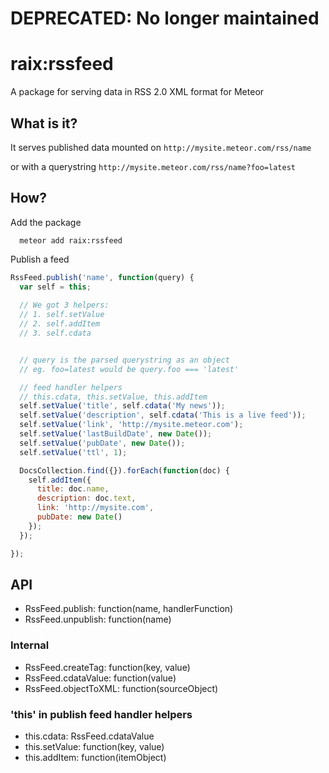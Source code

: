 # DEPRECATED: No longer maintained

# raix:rssfeed

A package for serving data in RSS 2.0 XML format for Meteor

## What is it?

It serves published data mounted on `http://mysite.meteor.com/rss/name`

or with a querystring `http://mysite.meteor.com/rss/name?foo=latest`

## How?

Add the package
```
  meteor add raix:rssfeed
```

Publish a feed
```js
RssFeed.publish('name', function(query) {
  var self = this;
  
  // We got 3 helpers:
  // 1. self.setValue
  // 2. self.addItem
  // 3. self.cdata


  // query is the parsed querystring as an object
  // eg. foo=latest would be query.foo === 'latest'

  // feed handler helpers
  // this.cdata, this.setValue, this.addItem
  self.setValue('title', self.cdata('My news'));
  self.setValue('description', self.cdata('This is a live feed'));
  self.setValue('link', 'http://mysite.meteor.com');
  self.setValue('lastBuildDate', new Date());
  self.setValue('pubDate', new Date());
  self.setValue('ttl', 1);

  DocsCollection.find({}).forEach(function(doc) {
    self.addItem({
      title: doc.name,
      description: doc.text,
      link: 'http://mysite.com',
      pubDate: new Date()
    });
  });

});
```

## API
* RssFeed.publish: function(name, handlerFunction)
* RssFeed.unpublish: function(name)

### Internal
* RssFeed.createTag: function(key, value)
* RssFeed.cdataValue: function(value)
* RssFeed.objectToXML: function(sourceObject)

### 'this' in publish feed handler helpers
* this.cdata: RssFeed.cdataValue
* this.setValue: function(key, value)
* this.addItem: function(itemObject)
